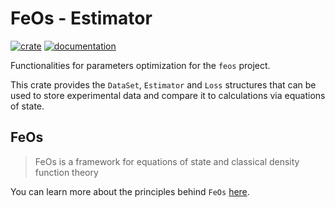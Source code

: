 # FeOs - Estimator

[![crate](https://img.shields.io/crates/v/feos-estimator.svg)](https://crates.io/crates/feos-estimator)
[![documentation](https://docs.rs/feos-estimator/badge.svg)](https://docs.rs/feos-estimator)

Functionalities for parameters optimization for the `feos` project.

This crate provides the `DataSet`, `Estimator` and `Loss` structures that can be used to store experimental data and compare it to calculations via equations of state.

## FeOs

> FeOs is a framework for equations of state and classical density function theory

You can learn more about the principles behind `FeOs` [here](https://feos-org.github.io/feos/).


